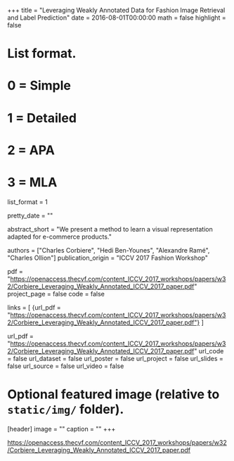 +++
title = "Leveraging Weakly Annotated Data for Fashion Image Retrieval and Label Prediction"
date = 2016-08-01T00:00:00
math = false
highlight = false

# List format.
#   0 = Simple
#   1 = Detailed
#   2 = APA
#   3 = MLA
list_format = 1

pretty_date = ""

abstract_short = "We present a method to learn a visual representation adapted for e-commerce products."

authors = ["Charles Corbiere", "Hedi Ben-Younes", "Alexandre Ramé", "Charles Ollion"]
publication_origin = "ICCV 2017 Fashion Workshop"

pdf = "https://openaccess.thecvf.com/content_ICCV_2017_workshops/papers/w32/Corbiere_Leveraging_Weakly_Annotated_ICCV_2017_paper.pdf"
project_page = false
code = false

links = [
    {url_pdf = "https://openaccess.thecvf.com/content_ICCV_2017_workshops/papers/w32/Corbiere_Leveraging_Weakly_Annotated_ICCV_2017_paper.pdf"}
]

url_pdf = "https://openaccess.thecvf.com/content_ICCV_2017_workshops/papers/w32/Corbiere_Leveraging_Weakly_Annotated_ICCV_2017_paper.pdf"
url_code = false
url_dataset = false
url_poster = false
url_project = false
url_slides = false
url_source = false
url_video = false

# Optional featured image (relative to `static/img/` folder).
[header]
image = ""
caption = ""
+++

https://openaccess.thecvf.com/content_ICCV_2017_workshops/papers/w32/Corbiere_Leveraging_Weakly_Annotated_ICCV_2017_paper.pdf

